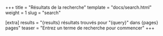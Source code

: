 +++
title = "Résultats de la recherche"
template = "docs/search.html"
weight = 1
slug = "search"

[extra]
results = "{results} résultats trouvés pour \"{query}\" dans {pages} pages"
teaser = "Entrez un terme de recherche pour commencer"
+++
